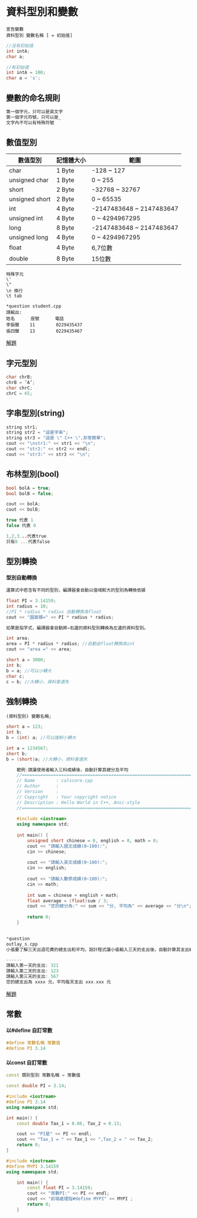 # 資料型別和變數
```
宣告變數
資料型別 變數名稱 [ = 初始值]
```

```c++
//沒有初始值
int intA;
char a;
```

```c++
//有初始值
int intA = 100;
char a = 's';
```

## 變數的命名規則
```c++
第一個字元，只可以是英文字
第一個字元符號，只可以是_
文字內不可以有特殊符號
```

## 數值型別
數值型別 | 記憶體大小 | 範圍
------|------ | ---
char | 1 Byte | -128 ~ 127
unsigned char | 1 Byte | 0 ~ 255
short | 2 Byte | -32768 ~ 32767
unsigned short | 2 Byte | 0 ~ 65535	
int | 4 Byte | -2147483648 ~ 2147483647
unsigned int | 4 Byte | 0 ~ 4294967295
long | 8 Byte | -2147483648 ~ 2147483647
unsigned long | 4 Byte | 0 ~ 4294967295
float | 4 Byte | 6,7位數
double | 8 Byte | 15位數


```
特殊字元
\'
\"
\n 換行
\t tab
```

```
*question student.cpp
請輸出:  
姓名      座號      電話  
李振聲    11        0229435437  
張四聲    13        0229435467  
```
[解題](https://repl.it/@roberthsu2003/student)

## 字元型別
```c++
char chrB;
chrB = ’A‘;
char chrC;
chrC = 65;
```
## 字串型別(string)
```c++
string str1;
string str2 = "這是字串";
string str3 = "這是 \" C++ \",非常簡單";
cout << "\nstr1:" << str1 << "\n";
cout << "str2:" << str2 << endl;
cout << "str3:" << str3 << "\n";

```

## 布林型別(bool)
```c++
bool bolA = true;
bool bolB = false;

cout << bolA;
cout << bolB;

true 代表 1
false 代表 0

1,2,3...代表true
只有0 ...代表false
``` 


## 型別轉換
#### 型別自動轉換
```c++
運算式中若含有不同的型別，編譯器會自動以值域較大的型別為轉換依據

float PI = 3.14159;
int radius = 10;
//PI * radius * radius 自動轉換為float
cout << "圓面積=" << PI * radius * radius; 
```

```c++
如果是指字式，編譯器會自動將=右邊的資料型別轉換為左邊的資料型別。

int area;
area = PI * radius * radius; //自動由float轉換為int
cout << "area =" << area;
```

```c++
short a = 3000;
int b;
b = a; //可以小轉大
char c;
c = b; //大轉小，資料會遺失
```

## 強制轉換

```
(資料型別) 變數名稱;
```

```c++
short a = 123;
int b;
b = (int) a; //可以強制小轉大
```

```c++
int a = 1234567;
short b;
b = (short)a; //大轉小，資料會遺失
```

```c++
	範例:請讓使用者輸入三科成績後，自動計算其總分及平均
	//============================================================================
	// Name        : calscore.cpp
	// Author      : 
	// Version     :
	// Copyright   : Your copyright notice
	// Description : Hello World in C++, Ansi-style
	//============================================================================
	
	#include <iostream>
	using namespace std;
	
	int main() {
		unsigned short chinese = 0, english = 0, math = 0;
		cout << "請輸入國文成績(0~100):";
		cin >> chinese;
	
		cout << "請輸入英文成績(0~100):";
		cin >> english;
	
		cout << "請輸入數學成績(0~100):";
		cin >> math;
	
		int sum = chinese + english + math;
		float average = (float)sum / 3;
		cout << "您的總分為:" << sum << "分, 平均為" << average << "分\n";
	
		return 0;
	}
	
```

```c++
*question
outlay_s.cpp
小張要了解三天出遊花費的總支出和平均，設計程式讓小張輸入三天的支出後，自動計算其支出總額及平均

------
請輸入第一天的支出: 321
請輸入第二天的支出: 123
請輸入第三天的支出: 567
您的總支出為 xxxx 元，平均每天支出 xxx.xxx 元
```
[解題](https://repl.it/@roberthsu2003/outlays)
## 常數
#### 以#define 自訂常數

```c++
#define 常數名稱 常數值
#define PI 3.14
```

#### 以const 自訂常數
```c++
const 類別型別 常數名稱 = 常數值

const double PI = 3.14;

```

```c++
#include <iostream>
#define PI 3.14
using namespace std;

int main() {
	const double Tax_1 = 0.06, Tax_2 = 0.13;

	cout << "PI是" << PI << endl;
	cout << "Tax_1 = " << Tax_1 << ",Tax_2 = " << Tax_2;
	return 0;
}
```

```c++
#include <iostream>
#define MYPI 3.14159
using namespace std;

	int main() {
		const float PI = 3.14159;
		cout << "常數PI:" << PI << endl;
		cout << "前端處理指#define MYPI" << MYPI ;
		return 0;
	}
```
